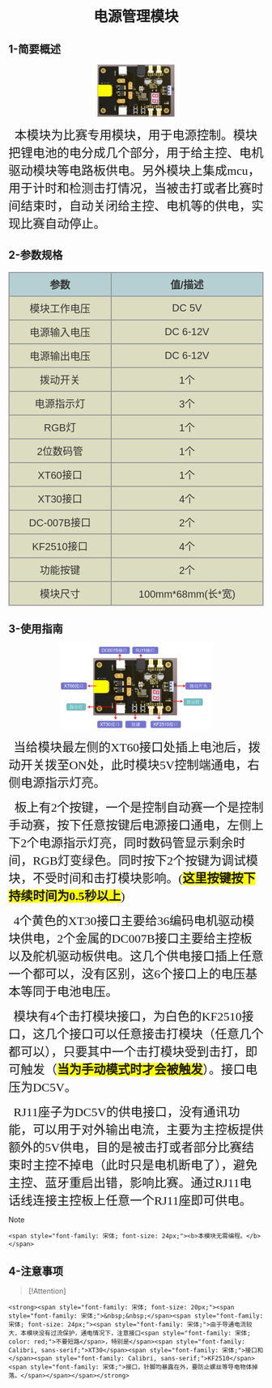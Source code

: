 <div align=center>
<h1 class="text-center">电源管理模块</h1>
</div>

## **1-简要概述**

<div align=center>
<img src="docs/electronic_modules/other_modules/power_management_module/power_management_module.png" width=30%>
</div>

<p>
    <span style="font-family: 宋体, SimSun; font-size: 24px;">&nbsp;&nbsp;本模块为比赛专用模块，用于电源控制。模块把锂电池的电分成几个部分，用于给主控、电机驱动模块等电路板供电。另外模块上集成mcu，用于计时和检测击打情况，当被击打或者比赛时间结束时，自动关闭给主控、电机等的供电，实现比赛自动停止。</span>
</p>

## **2-参数规格**

<!-- CSS goes in the document HEAD or added to your external stylesheet -->
<style type="text/css">
table.imagetable {
    font-family: verdana,arial,sans-serif;
    font-size:20px;
    color:#333333;
    border-width: 1px;
    border-color: #999999;
    border-collapse: collapse;
}
table.imagetable th {
    background:#b5cfd2 url('cell-blue.jpg');
    border-width: 2px;
    padding: 8px;
    border-style: solid;
    border-color: #999999;
    text-align: center;
}
table.imagetable td {
    background:#dcddc0 url('cell-grey.jpg');
    border-width: 2px;
    padding: 8px;
    border-style: solid;
    border-color: #999999;
    text-align: center;
}
text{
	font-size: 1cm;
	color: #7ec699;
}
</style>

<!-- Table goes in the document BODY -->
<table class="imagetable" style="display: table; text-align: left;">
<tr>
    <th>参数</th><th>值/描述</th>
</tr>
<tr>
    <td>模块工作电压</td><td>DC 5V</td>
</tr>
<tr>
    <td>电源输入电压</td><td>DC 6-12V</td>
</tr>
<tr>
    <td>电源输出电压</td><td>DC 6-12V</td>
</tr>
<tr>
    <td>拨动开关</td><td>1个</td>
</tr>
<tr>
    <td>电源指示灯</td><td>3个</td>
</tr>
<tr>
    <td>RGB灯</td><td>1个</td>
</tr>
<tr>
    <td>2位数码管</td><td>1个</td>
</tr>
<tr>
    <td>XT60接口</td><td>1个</td>
</tr>
<tr>
    <td>XT30接口</td><td>4个</td>
</tr>
<tr>
    <td>DC-007B接口</td><td>2个</td>
</tr>
<tr>
    <td>KF2510接口</td><td>4个</td>
</tr>
<tr>
    <td>功能按键</td><td>2个</td>
</tr>
<tr>
    <td>模块尺寸</td><td>100mm*68mm(长*宽)</td>
</tr>
</table>

## **3-使用指南**

<div align=center>
<img src="docs/electronic_modules/other_modules/power_management_module/img.png" width="60%">
</div>

<p dir="ltr">
    <span style="font-size: 20px; font-family: 宋体, SimSun;"><span style="font-family: 宋体, SimSun; font-size: 20px;">&nbsp;&nbsp;</span><span style="font-family: 宋体, SimSun; font-size: 24px;">当给模块最左侧的XT60接口处插上电池后，拨动开关拨至ON处，此时模块5V控制端通电，右侧电源指示灯亮。</span></span>
</p>
<p dir="ltr">
    <span style="font-size: 24px;"><span style="font-size: 24px; font-family: 宋体, SimSun;">&nbsp;&nbsp;</span><span style="font-size: 24px; font-family: 宋体;">板上有</span><span style="font-size: 24px; font-family: 宋体, SimSun;">2</span><span style="font-size: 24px; font-family: 宋体;">个按键，一个是控制自动赛一个是控制手动赛，按下任意按键后电源接口通电，左侧上下</span><span style="font-size: 24px; font-family: 宋体, SimSun;">2</span><span style="font-size: 24px; font-family: 宋体;">个电源指示灯亮，同时数码管显示剩余时间，</span><span style="font-size: 24px; font-family: 宋体, SimSun;">RGB</span><span style="font-size: 24px; font-family: 宋体;">灯变绿色。同时按下</span><span style="font-size: 24px; font-family: 宋体, SimSun;">2</span><span style="font-size: 24px; font-family: 宋体;">个按键为调试模块，不受时间和击打模块影响。(<strong><span style="font-size: 24px; font-family: 宋体; background-color: rgb(255, 255, 0);">这里按键按下持续时间为0.5秒以上</span></strong>)</span></span>
</p>
<p>
    <span style="font-family: 宋体, SimSun; font-size: 24px;"><span style="font-family: 宋体, SimSun; font-size: 20px;">&nbsp;&nbsp;</span>4<span style="font-size: 24px; font-family: 宋体;">个黄色的</span>XT30<span style="font-size: 24px; font-family: 宋体;">接口主要给</span>36<span style="font-size: 24px; font-family: 宋体;">编码电机驱动模块供电，</span>2<span style="font-size: 24px; font-family: 宋体;">个金属的</span>DC007B<span style="font-size: 24px; font-family: 宋体;">接口主要给主控板以及舵机驱动板供电。这几个供电接口插上任意一个都可以，没有区别，这</span>6<span style="font-size: 24px; font-family: 宋体;">个接口上的电压基本等同于电池电压。</span></span>
</p>
<p>
    <span style="font-family: 宋体, SimSun; font-size: 24px;"><span style="font-size: 24px; font-family: 宋体;"><span style="font-family: 宋体, SimSun; font-size: 20px;">&nbsp;&nbsp;</span>模块有</span>4<span style="font-size: 24px; font-family: 宋体;">个击打模块接口，为白色的</span>KF2510<span style="font-size: 24px; font-family: 宋体;">接口，这几个接口可以任意接击打模块（任意几个都可以），只要其中一个击打模块受到击打，即可触发（<strong style="font-family: 宋体; font-size: 20px; white-space: normal;"><span style="font-family: 宋体, SimSun; font-size: 24px; background-color: rgb(255, 255, 0);">当为手动模式时才会被触发</span></strong>）。接口电压为</span>DC5V<span style="font-size: 24px; font-family: 宋体;">。</span></span>
</p>
<p>
    <span style="font-family: 宋体, SimSun; font-size: 24px;"><span style="font-family: 宋体, SimSun; font-size: 20px;">&nbsp;&nbsp;</span>RJ11<span style="font-size: 24px; font-family: 宋体;">座子为</span>DC5V<span style="font-size: 24px; font-family: 宋体;">的供电接口，没有通讯功能，可以用于对外输出电流，主要为主控板提供额外的</span>5V<span style="font-size: 24px; font-family: 宋体;">供电，目的是被击打或者部分比赛结束时主控不掉电（此时只是电机断电了），避免主控、蓝牙重启出错，影响比赛。通过</span>RJ11<span style="font-size: 24px; font-family: 宋体;">电话线连接主控板上任意一个</span>RJ11<span style="font-size: 24px; font-family: 宋体;">座即可供电。</span></span>
</p>

> [!Note]
> <p dir="ltr">
    <span style="font-family: 宋体; font-size: 24px;"><b>本模块无需编程。</b></span>
</p>

## **4-注意事项**

> [!Attention]
> <p dir="ltr">
    <strong><span style="font-family: 宋体; font-size: 20px;"><span style="font-family: 宋体;">&nbsp;&nbsp;</span><span style="font-family: 宋体; font-size: 24px;"><span style="font-family: 宋体;">由于导通电流较大，本模块没有过流保护，通电情况下，注意接口<span style="font-family: 宋体; color: red;">不要短路</span>，特别是</span><span style="font-family: Calibri, sans-serif;">XT30</span><span style="font-family: 宋体;">接口和</span><span style="font-family: Calibri, sans-serif;">KF2510</span><span style="font-family: 宋体;">接口，针脚均暴露在外，要防止螺丝等导电物体掉落。</span></span></span></strong>
</p>
